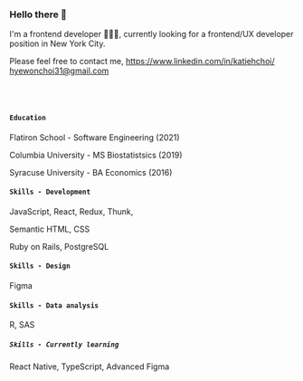 ### Hello there 👋

I'm a frontend developer 👩🏻‍💻, currently looking for a frontend/UX developer position in New York City.

Please feel free to contact me,
https://www.linkedin.com/in/katiehchoi/
hyewonchoi31@gmail.com

<br>
<br>


#### `Education`

Flatiron School - Software Engineering (2021)

Columbia University - MS Biostatistsics (2019)

Syracuse University - BA Economics (2016)

#### `Skills - Development`

JavaScript, React, Redux, Thunk,

Semantic HTML, CSS

Ruby on Rails, PostgreSQL

#### `Skills - Design`

Figma

#### `Skills - Data analysis`

R, SAS

##### `Skills - Currently learning`

React Native, TypeScript, Advanced Figma


<!--
**katiehyewonchoi/katiehyewonchoi** is a ✨ _special_ ✨ repository because its `README.md` (this file) appears on your GitHub profile.

Here are some ideas to get you started:

- 🔭 I’m currently working on ...
- 🌱 I’m currently learning ...
- 👯 I’m looking to collaborate on ...
- 🤔 I’m looking for help with ...
- 💬 Ask me about ...
- 📫 How to reach me: ...
- 😄 Pronouns: ...
- ⚡ Fun fact: ...
-->
